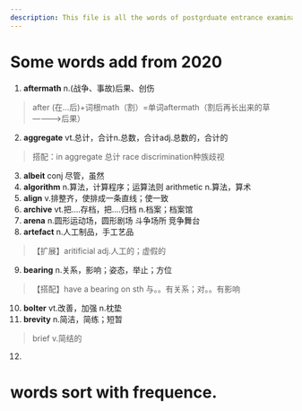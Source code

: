 ```yaml
---
description: This file is all the words of postgrduate entrance examination.
---
```

# Some words add from 2020
1. **aftermath** n.(战争、事故)后果、创伤<br>
>after (在...后)+词根math（割）=单词aftermath（割后再长出来的草————>后果）
2. **aggregate** vt.总计，合计n.总数，合计adj.总数的，合计的
>搭配：in aggregate 总计 
>race discrimination种族歧视
3. **albeit** conj 尽管，虽然
4. **algorithm** n.算法，计算程序；运算法则  arithmetic n.算法，算术
5. **align** v.排整齐，使排成一条直线；使一致
6. **archive** vt.把....存档，把....归档 n.档案；档案馆
7. **arena** n.圆形运动场，圆形剧场 斗争场所 竞争舞台
8. **artefact** n.人工制品，手工艺品
>【扩展】aritificial adj.人工的；虚假的
9. **bearing** n.关系，影响；姿态，举止；方位
>【搭配】have a bearing on sth 与。。有关系；对。。有影响
10. **bolter** vt.改善，加强 n.枕垫
11. **brevity** n.简洁，简练；短暂
>brief v.简结的
12. 

# words sort with frequence.